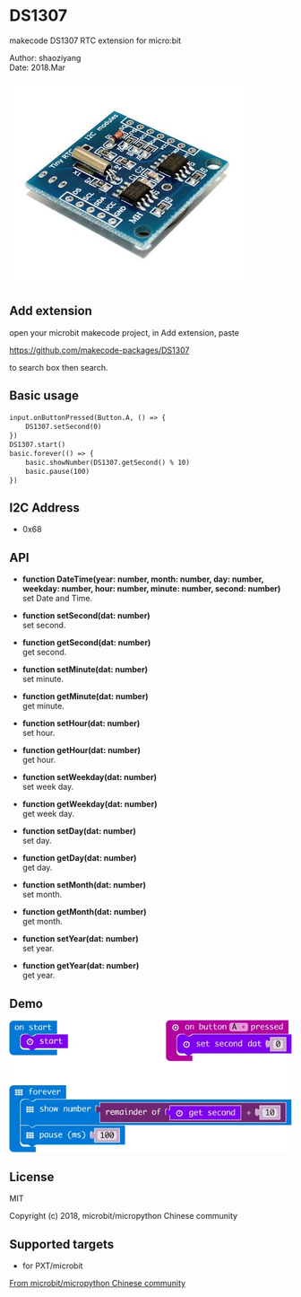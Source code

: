 # DS1307

makecode DS1307 RTC extension for micro:bit  

Author: shaoziyang  
Date:   2018.Mar  
  
  
![](ds1307.jpg)

## Add extension

open your microbit makecode project, in Add extension, paste  

https://github.com/makecode-packages/DS1307  

to search box then search.


## Basic usage
```
input.onButtonPressed(Button.A, () => {
    DS1307.setSecond(0)
})
DS1307.start()
basic.forever(() => {
    basic.showNumber(DS1307.getSecond() % 10)
    basic.pause(100)
})
```

## I2C Address  

- 0x68  

## API

- **function DateTime(year: number, month: number, day: number, weekday: number, hour: number, minute: number, second: number)**  
set Date and Time.  

- **function setSecond(dat: number)**  
set second.

- **function getSecond(dat: number)**  
get second.

- **function setMinute(dat: number)**  
set minute.

- **function getMinute(dat: number)**  
get minute.

- **function setHour(dat: number)**  
set hour.

- **function getHour(dat: number)**  
get hour.

- **function setWeekday(dat: number)**  
set week day.

- **function getWeekday(dat: number)**  
get week day.

- **function setDay(dat: number)**  
set day.

- **function getDay(dat: number)**  
get day.

- **function setMonth(dat: number)**  
set month.

- **function getMonth(dat: number)**  
get month.

- **function setYear(dat: number)**  
set year.

- **function getYear(dat: number)**  
get year.


## Demo

![](demo.jpg)

## License

MIT

Copyright (c) 2018, microbit/micropython Chinese community  

## Supported targets

* for PXT/microbit


[From microbit/micropython Chinese community](http://www.micropython.org.cn)
